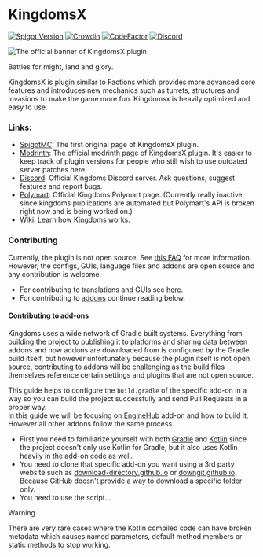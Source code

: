 # KingdomsX

[![Spigot Version](https://img.shields.io/badge/Spigot-1.21-dark_green.svg)](https://shields.io/)
[![Crowdin](https://badges.crowdin.net/kingdomsx/localized.svg)](https://crowdin.com/project/kingdomsx)
[![CodeFactor](https://www.codefactor.io/repository/github/cryptomorin/kingdomsx/badge/master)](https://www.codefactor.io/repository/github/cryptomorin/kingdomsx/overview/master)
[![Discord](https://discordapp.com/api/guilds/429132410748141579/widget.png?style=shield)](https://discord.gg/cKsSwtt)
<!-- Another unofficial Discord badge style: https://img.shields.io/discord/429132410748141579?logo=discord -->

<img src="https://i.imgur.com/Mz7cbAV.png" alt="The official banner of KingdomsX plugin">

Battles for might, land and glory.

KingdomsX is plugin similar to Factions which provides more advanced core features and introduces new mechanics such as
turrets, structures and invasions to make the game more fun.
Kingdomsx is heavily optimized and easy to use.

### Links:

- [SpigotMC](https://www.spigotmc.org/resources/77670/): The first original page of KingdomsX plugin.
- [Modrinth](https://modrinth.com/plugin/kingdomsx/): The official modrinth page of KingdomsX plugin. It's easier to
  keep track of plugin versions for people who still wish to use outdated server patches here.
- [Discord](https://discord.gg/cKsSwtt): Official Kingdoms Discord server. Ask questions, suggest features and report
  bugs.
- [Polymart](https://polymart.org/product/492/kingdomsx): Official Kingdoms Polymart page. (Currently really inactive since kingdoms publications are automated but Polymart's API is broken right now and is being worked on.)
- [Wiki](https://github.com/CryptoMorin/KingdomsX/wiki): Learn how Kingdoms works.

### Contributing

Currently, the plugin is not open source. See [this FAQ](https://github.com/CryptoMorin/KingdomsX/wiki/FAQ#source-code) for more information.
However, the configs, GUIs, language files and addons are open source and any contribution is welcome.

* For contributing to translations and GUIs see [here](https://github.com/CryptoMorin/KingdomsX/wiki/Languages).
* For contributing to [addons](https://github.com/CryptoMorin/KingdomsX/wiki/Addons) continue reading below.

#### Contributing to add-ons

Kingdoms uses a wide network of Gradle built systems. Everything from building the project to publishing it to platforms
and sharing data between addons and how addons are downloaded from is configured by the Gradle build itself, but however
unfortunately because the plugin itself is not open source, contributing to addons will be challenging as the build files
themselves reference certain settings and plugins that are not open source.

This guide helps to configure the `build.gradle` of the specific add-on in a way so you can build the project successfully
and send Pull Requests in a proper way.\
In this guide we will be focusing on [EngineHub](https://github.com/CryptoMorin/KingdomsX/wiki/EngineHub-Addon) add-on and how to build it. However all other addons follow the same process.

* First you need to familiarize yourself with both [Gradle](https://gradle.org/) and [Kotlin](https://kotlinlang.org/) since the project doesn't only use Kotlin for Gradle,
but it also uses Kotlin heavily in the add-on code as well.
* You need to clone that specific add-on you want using a 3rd party website such as [download-directory.github.io](https://download-directory.github.io/?url=https%3A%2F%2Fgithub.com%2FCryptoMorin%2FKingdomsX%2Ftree%2Fmaster%2Fenginehub) or [downgit.github.io](https://downgit.github.io/#/home?url=https:%2F%2Fgithub.com%2FCryptoMorin%2FKingdomsX%2Ftree%2Fmaster%2Fenginehub). Because GitHub doesn't provide a way to download a specific folder only.
* You need to use the script...

> [!WARNING]
> There are very rare cases where the Kotlin compiled code can have broken metadata
> which causes named parameters, default method members or static methods to stop
> working.
